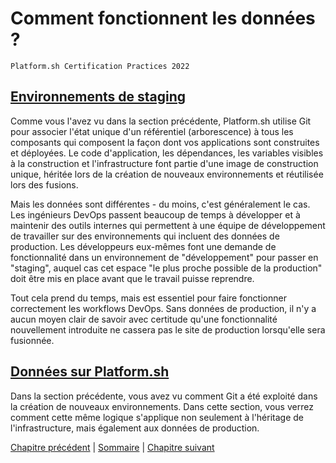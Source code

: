 # Comment fonctionnent les données ?

`Platform.sh Certification Practices 2022`

## [Environnements de staging](https://master-7rqtwti-4mh7eev5ydrdo.eu-3.platformsh.site/getstarted/basics/data-services.html#staging-environments)

Comme vous l'avez vu dans la section précédente, Platform.sh utilise Git pour associer l'état unique d'un référentiel (arborescence) à tous les composants qui composent la façon dont vos applications sont construites et déployées. Le code d'application, les dépendances, les variables visibles à la construction et l'infrastructure font partie d'une image de construction unique, héritée lors de la création de nouveaux environnements et réutilisée lors des fusions.

Mais les données sont différentes - du moins, c'est généralement le cas. Les ingénieurs DevOps passent beaucoup de temps à développer et à maintenir des outils internes qui permettent à une équipe de développement de travailler sur des environnements qui incluent des données de production. Les développeurs eux-mêmes font une demande de fonctionnalité dans un environnement de "développement" pour passer en "staging", auquel cas cet espace "le plus proche possible de la production" doit être mis en place avant que le travail puisse reprendre.

Tout cela prend du temps, mais est essentiel pour faire fonctionner correctement les workflows DevOps. Sans données de production, il n'y a aucun moyen clair de savoir avec certitude qu'une fonctionnalité nouvellement introduite ne cassera pas le site de production lorsqu'elle sera fusionnée.

## [Données sur Platform.sh](https://master-7rqtwti-4mh7eev5ydrdo.eu-3.platformsh.site/getstarted/basics/data-services.html#data-on-platformsh)

Dans la section précédente, vous avez vu comment Git a été exploité dans la création de nouveaux environnements. Dans cette section, vous verrez comment cette même logique s'applique non seulement à l'héritage de l'infrastructure, mais également aux données de production.




[Chapitre précédent](./chapter-7.md) | [Sommaire](../README.md.md) | [Chapitre suivant](./chapter-9.md)
